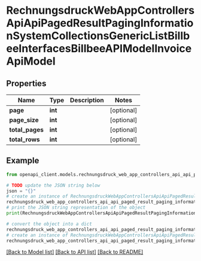 # RechnungsdruckWebAppControllersApiApiPagedResultPagingInformationSystemCollectionsGenericListBillbeeInterfacesBillbeeAPIModelInvoiceApiModel


## Properties

Name | Type | Description | Notes
------------ | ------------- | ------------- | -------------
**page** | **int** |  | [optional] 
**page_size** | **int** |  | [optional] 
**total_pages** | **int** |  | [optional] 
**total_rows** | **int** |  | [optional] 

## Example

```python
from openapi_client.models.rechnungsdruck_web_app_controllers_api_api_paged_result_paging_information_system_collections_generic_list_billbee_interfaces_billbee_api_model_invoice_api_model import RechnungsdruckWebAppControllersApiApiPagedResultPagingInformationSystemCollectionsGenericListBillbeeInterfacesBillbeeAPIModelInvoiceApiModel

# TODO update the JSON string below
json = "{}"
# create an instance of RechnungsdruckWebAppControllersApiApiPagedResultPagingInformationSystemCollectionsGenericListBillbeeInterfacesBillbeeAPIModelInvoiceApiModel from a JSON string
rechnungsdruck_web_app_controllers_api_api_paged_result_paging_information_system_collections_generic_list_billbee_interfaces_billbee_api_model_invoice_api_model_instance = RechnungsdruckWebAppControllersApiApiPagedResultPagingInformationSystemCollectionsGenericListBillbeeInterfacesBillbeeAPIModelInvoiceApiModel.from_json(json)
# print the JSON string representation of the object
print(RechnungsdruckWebAppControllersApiApiPagedResultPagingInformationSystemCollectionsGenericListBillbeeInterfacesBillbeeAPIModelInvoiceApiModel.to_json())

# convert the object into a dict
rechnungsdruck_web_app_controllers_api_api_paged_result_paging_information_system_collections_generic_list_billbee_interfaces_billbee_api_model_invoice_api_model_dict = rechnungsdruck_web_app_controllers_api_api_paged_result_paging_information_system_collections_generic_list_billbee_interfaces_billbee_api_model_invoice_api_model_instance.to_dict()
# create an instance of RechnungsdruckWebAppControllersApiApiPagedResultPagingInformationSystemCollectionsGenericListBillbeeInterfacesBillbeeAPIModelInvoiceApiModel from a dict
rechnungsdruck_web_app_controllers_api_api_paged_result_paging_information_system_collections_generic_list_billbee_interfaces_billbee_api_model_invoice_api_model_from_dict = RechnungsdruckWebAppControllersApiApiPagedResultPagingInformationSystemCollectionsGenericListBillbeeInterfacesBillbeeAPIModelInvoiceApiModel.from_dict(rechnungsdruck_web_app_controllers_api_api_paged_result_paging_information_system_collections_generic_list_billbee_interfaces_billbee_api_model_invoice_api_model_dict)
```
[[Back to Model list]](../README.md#documentation-for-models) [[Back to API list]](../README.md#documentation-for-api-endpoints) [[Back to README]](../README.md)


